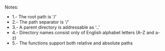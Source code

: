 Notes:

* 1.- The root path is '/'
* 2.- The path separator is '/'
* 3.- A parent directory is addressable as '..'
* 4.- Directory names consist only of English alphabet letters (A-Z and a-z)
* 5.- The functions support both relative and absolute paths
